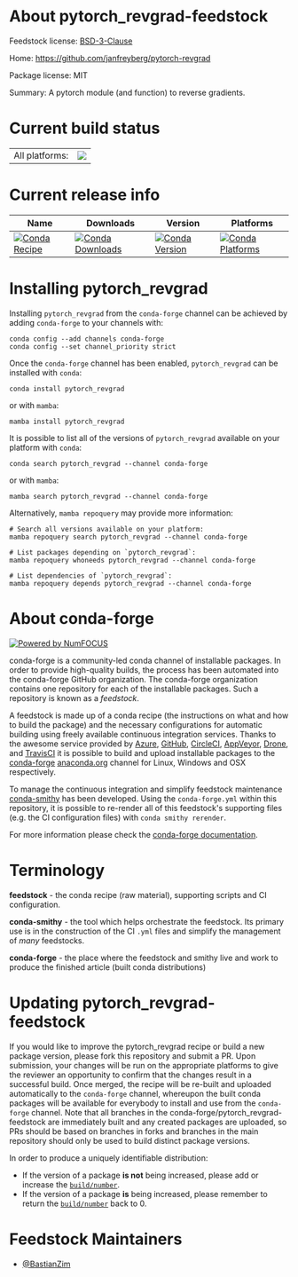 About pytorch_revgrad-feedstock
===============================

Feedstock license: [BSD-3-Clause](https://github.com/conda-forge/pytorch_revgrad-feedstock/blob/main/LICENSE.txt)

Home: https://github.com/janfreyberg/pytorch-revgrad

Package license: MIT

Summary: A pytorch module (and function) to reverse gradients.

Current build status
====================


<table><tr><td>All platforms:</td>
    <td>
      <a href="https://dev.azure.com/conda-forge/feedstock-builds/_build/latest?definitionId=19126&branchName=main">
        <img src="https://dev.azure.com/conda-forge/feedstock-builds/_apis/build/status/pytorch_revgrad-feedstock?branchName=main">
      </a>
    </td>
  </tr>
</table>

Current release info
====================

| Name | Downloads | Version | Platforms |
| --- | --- | --- | --- |
| [![Conda Recipe](https://img.shields.io/badge/recipe-pytorch_revgrad-green.svg)](https://anaconda.org/conda-forge/pytorch_revgrad) | [![Conda Downloads](https://img.shields.io/conda/dn/conda-forge/pytorch_revgrad.svg)](https://anaconda.org/conda-forge/pytorch_revgrad) | [![Conda Version](https://img.shields.io/conda/vn/conda-forge/pytorch_revgrad.svg)](https://anaconda.org/conda-forge/pytorch_revgrad) | [![Conda Platforms](https://img.shields.io/conda/pn/conda-forge/pytorch_revgrad.svg)](https://anaconda.org/conda-forge/pytorch_revgrad) |

Installing pytorch_revgrad
==========================

Installing `pytorch_revgrad` from the `conda-forge` channel can be achieved by adding `conda-forge` to your channels with:

```
conda config --add channels conda-forge
conda config --set channel_priority strict
```

Once the `conda-forge` channel has been enabled, `pytorch_revgrad` can be installed with `conda`:

```
conda install pytorch_revgrad
```

or with `mamba`:

```
mamba install pytorch_revgrad
```

It is possible to list all of the versions of `pytorch_revgrad` available on your platform with `conda`:

```
conda search pytorch_revgrad --channel conda-forge
```

or with `mamba`:

```
mamba search pytorch_revgrad --channel conda-forge
```

Alternatively, `mamba repoquery` may provide more information:

```
# Search all versions available on your platform:
mamba repoquery search pytorch_revgrad --channel conda-forge

# List packages depending on `pytorch_revgrad`:
mamba repoquery whoneeds pytorch_revgrad --channel conda-forge

# List dependencies of `pytorch_revgrad`:
mamba repoquery depends pytorch_revgrad --channel conda-forge
```


About conda-forge
=================

[![Powered by
NumFOCUS](https://img.shields.io/badge/powered%20by-NumFOCUS-orange.svg?style=flat&colorA=E1523D&colorB=007D8A)](https://numfocus.org)

conda-forge is a community-led conda channel of installable packages.
In order to provide high-quality builds, the process has been automated into the
conda-forge GitHub organization. The conda-forge organization contains one repository
for each of the installable packages. Such a repository is known as a *feedstock*.

A feedstock is made up of a conda recipe (the instructions on what and how to build
the package) and the necessary configurations for automatic building using freely
available continuous integration services. Thanks to the awesome service provided by
[Azure](https://azure.microsoft.com/en-us/services/devops/), [GitHub](https://github.com/),
[CircleCI](https://circleci.com/), [AppVeyor](https://www.appveyor.com/),
[Drone](https://cloud.drone.io/welcome), and [TravisCI](https://travis-ci.com/)
it is possible to build and upload installable packages to the
[conda-forge](https://anaconda.org/conda-forge) [anaconda.org](https://anaconda.org/)
channel for Linux, Windows and OSX respectively.

To manage the continuous integration and simplify feedstock maintenance
[conda-smithy](https://github.com/conda-forge/conda-smithy) has been developed.
Using the ``conda-forge.yml`` within this repository, it is possible to re-render all of
this feedstock's supporting files (e.g. the CI configuration files) with ``conda smithy rerender``.

For more information please check the [conda-forge documentation](https://conda-forge.org/docs/).

Terminology
===========

**feedstock** - the conda recipe (raw material), supporting scripts and CI configuration.

**conda-smithy** - the tool which helps orchestrate the feedstock.
                   Its primary use is in the construction of the CI ``.yml`` files
                   and simplify the management of *many* feedstocks.

**conda-forge** - the place where the feedstock and smithy live and work to
                  produce the finished article (built conda distributions)


Updating pytorch_revgrad-feedstock
==================================

If you would like to improve the pytorch_revgrad recipe or build a new
package version, please fork this repository and submit a PR. Upon submission,
your changes will be run on the appropriate platforms to give the reviewer an
opportunity to confirm that the changes result in a successful build. Once
merged, the recipe will be re-built and uploaded automatically to the
`conda-forge` channel, whereupon the built conda packages will be available for
everybody to install and use from the `conda-forge` channel.
Note that all branches in the conda-forge/pytorch_revgrad-feedstock are
immediately built and any created packages are uploaded, so PRs should be based
on branches in forks and branches in the main repository should only be used to
build distinct package versions.

In order to produce a uniquely identifiable distribution:
 * If the version of a package **is not** being increased, please add or increase
   the [``build/number``](https://docs.conda.io/projects/conda-build/en/latest/resources/define-metadata.html#build-number-and-string).
 * If the version of a package **is** being increased, please remember to return
   the [``build/number``](https://docs.conda.io/projects/conda-build/en/latest/resources/define-metadata.html#build-number-and-string)
   back to 0.

Feedstock Maintainers
=====================

* [@BastianZim](https://github.com/BastianZim/)

